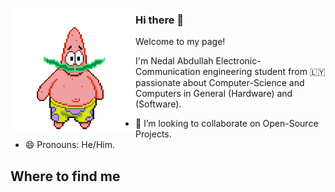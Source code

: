 <a target="blank"><img align="left" src="./patric1.gif" /></a>

### Hi there 👋

Welcome to my page!

I'm Nedal Abdullah Electronic-Communication engineering student from 🇱🇾
passionate about Computer-Science and Computers in General (Hardware) and (Software).



- 👯 I’m looking to collaborate on Open-Source Projects.
- 😄 Pronouns: He/Him.


## Where to find me

